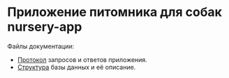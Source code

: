# Приложение питомника для собак nursery-app

Файлы документации:
* [Протокол][protocol_md] запросов и ответов приложения.
* [Структура][database_md] базы данных и её описание.

[protocol_md]: PROTOCOL.md
[database_md]: DATABASE.md
